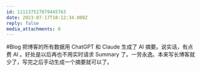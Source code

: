 ```yaml
---
id: 111137527879445763
date: 2023-07-17T18:12:34.000Z
reply: false
media_attachments: 0
---
```


#Blog 把博客的所有数据用 ChatGPT 和 Claude 生成了 AI 摘要。说实话，有点费 AI 。好处是以后再也不用实时请求 Summary 了。一劳永逸。本来写长博客就少了，写完之后手动生成一个摘要就可以了。

